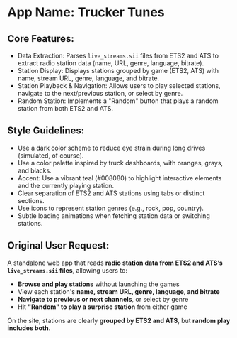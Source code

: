 # **App Name**: Trucker Tunes

## Core Features:

- Data Extraction: Parses `live_streams.sii` files from ETS2 and ATS to extract radio station data (name, URL, genre, language, bitrate).
- Station Display: Displays stations grouped by game (ETS2, ATS) with name, stream URL, genre, language, and bitrate.
- Station Playback & Navigation: Allows users to play selected stations, navigate to the next/previous station, or select by genre.
- Random Station: Implements a "Random" button that plays a random station from both ETS2 and ATS.

## Style Guidelines:

- Use a dark color scheme to reduce eye strain during long drives (simulated, of course).
- Use a color palette inspired by truck dashboards, with oranges, grays, and blacks.
- Accent: Use a vibrant teal (#008080) to highlight interactive elements and the currently playing station.
- Clear separation of ETS2 and ATS stations using tabs or distinct sections.
- Use icons to represent station genres (e.g., rock, pop, country).
- Subtle loading animations when fetching station data or switching stations.

## Original User Request:
A standalone web app that reads **radio station data from ETS2 and ATS’s `live_streams.sii` files**, allowing users to:
- **Browse and play stations** without launching the games  
- View each station's **name, stream URL, genre, language, and bitrate**  
- **Navigate to previous or next channels**, or select by genre  
- Hit **"Random" to play a surprise station** from either game  

On the site, stations are clearly **grouped by ETS2 and ATS**, but **random play includes both**.
  